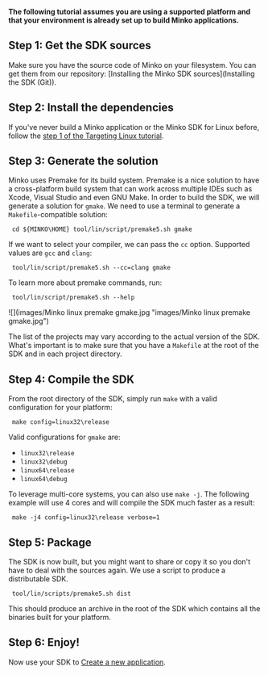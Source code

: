 **The following tutorial assumes you are using a supported platform and that your environment is already set up to build Minko applications.**

Step 1: Get the SDK sources
---------------------------

Make sure you have the source code of Minko on your filesystem. You can get them from our repository: [Installing the Minko SDK sources](Installing the SDK (Git)).

Step 2: Install the dependencies
--------------------------------

If you've never build a Minko application or the Minko SDK for Linux before, follow the [step 1 of the Targeting Linux tutorial](Targeting_Linux#Step_1:_Installing_the_toolchain).

Step 3: Generate the solution
-----------------------------

Minko uses Premake for its build system. Premake is a nice solution to have a cross-platform build system that can work across multiple IDEs such as Xcode, Visual Studio and even GNU Make. In order to build the SDK, we will generate a solution for `gmake`. We need to use a terminal to generate a `Makefile`-compatible solution:


```
 cd ${MINKO\HOME} tool/lin/script/premake5.sh gmake 
```


If we want to select your compiler, we can pass the `cc` option. Supported values are `gcc` and `clang`:


```
 tool/lin/script/premake5.sh --cc=clang gmake 
```


To learn more about premake commands, run:


```
 tool/lin/script/premake5.sh --help 
```


![](images/Minko linux premake gmake.jpg "images/Minko linux premake gmake.jpg")

The list of the projects may vary according to the actual version of the SDK. What's important is to make sure that you have a `Makefile` at the root of the SDK and in each project directory.

Step 4: Compile the SDK
-----------------------

From the root directory of the SDK, simply run `make` with a valid configuration for your platform:


```
 make config=linux32\release 
```


Valid configurations for `gmake` are:

-   `linux32\release`
-   `linux32\debug`
-   `linux64\release`
-   `linux64\debug`

To leverage multi-core systems, you can also use `make -j`. The following example will use 4 cores and will compile the SDK much faster as a result:


```
 make -j4 config=linux32\release verbose=1 
```


Step 5: Package
---------------

The SDK is now built, but you might want to share or copy it so you don't have to deal with the sources again. We use a script to produce a distributable SDK.


```
 tool/lin/scripts/premake5.sh dist 
```


This should produce an archive in the root of the SDK which contains all the binaries built for your platform.

Step 6: Enjoy!
--------------

Now use your SDK to [Create a new application](Create_a_new_application.md).


